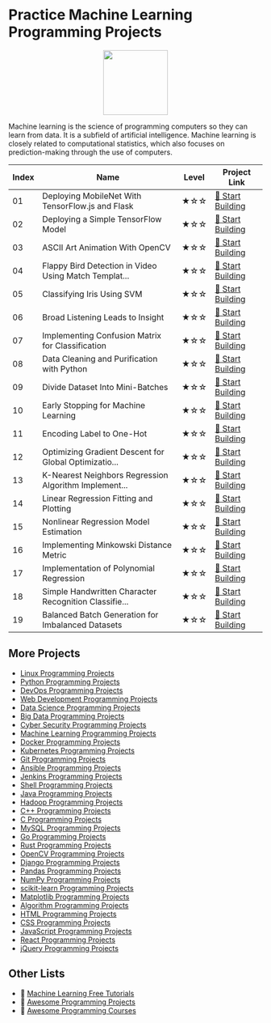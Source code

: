 # Practice Machine Learning Programming Projects

<div align="center">
<img width="128px" src="https://file.labex.io/path/1kXLbMH5geSl.png">
</div>

Machine learning is the science of programming computers so they can learn from data. It is a subfield of artificial intelligence. Machine learning is closely related to computational statistics, which also focuses on prediction-making through the use of computers. 

|   Index | Name                                                  | Level   | Project Link                                                                                                  |
|---------|-------------------------------------------------------|---------|---------------------------------------------------------------------------------------------------------------|
|      01 | Deploying MobileNet With TensorFlow.js and Flask      | ★☆☆     | [🚀 Start Building](https://labex.io/courses/project-deploying-mobilenet-with-tensorflowjs-and-flask)         |
|      02 | Deploying a Simple TensorFlow Model                   | ★☆☆     | [🚀 Start Building](https://labex.io/courses/project-deploying-a-simple-tensorflow-model)                     |
|      03 | ASCII Art Animation With OpenCV                       | ★☆☆     | [🚀 Start Building](https://labex.io/courses/project-ascii-art-animation-with-opencv)                         |
|      04 | Flappy Bird Detection in Video Using Match Templat... | ★☆☆     | [🚀 Start Building](https://labex.io/courses/project-flappy-bird-detection-in-video-using-match-template)     |
|      05 | Classifying Iris Using SVM                            | ★☆☆     | [🚀 Start Building](https://labex.io/courses/project-classifying-iris-using-svm)                              |
|      06 | Broad Listening Leads to Insight                      | ★☆☆     | [🚀 Start Building](https://labex.io/courses/project-broad-listening-leads-to-insight)                        |
|      07 | Implementing Confusion Matrix for Classification      | ★☆☆     | [🚀 Start Building](https://labex.io/courses/project-create-confusion-matrix)                                 |
|      08 | Data Cleaning and Purification with Python            | ★☆☆     | [🚀 Start Building](https://labex.io/courses/project-csv-data-purification)                                   |
|      09 | Divide Dataset Into Mini-Batches                      | ★☆☆     | [🚀 Start Building](https://labex.io/courses/project-divide-dataset-into-mini-batches)                        |
|      10 | Early Stopping for Machine Learning                   | ★☆☆     | [🚀 Start Building](https://labex.io/courses/project-early-stopping)                                          |
|      11 | Encoding Label to One-Hot                             | ★☆☆     | [🚀 Start Building](https://labex.io/courses/project-encoding-label-to-one-hot)                               |
|      12 | Optimizing Gradient Descent for Global Optimizatio... | ★☆☆     | [🚀 Start Building](https://labex.io/courses/project-haste-makes-waste)                                       |
|      13 | K-Nearest Neighbors Regression Algorithm Implement... | ★☆☆     | [🚀 Start Building](https://labex.io/courses/project-k-nearest-neighbors-regression-algorithm-implementation) |
|      14 | Linear Regression Fitting and Plotting                | ★☆☆     | [🚀 Start Building](https://labex.io/courses/project-linear-regression-fitting-and-plotting)                  |
|      15 | Nonlinear Regression Model Estimation                 | ★☆☆     | [🚀 Start Building](https://labex.io/courses/project-linear-validation-method)                                |
|      16 | Implementing Minkowski Distance Metric                | ★☆☆     | [🚀 Start Building](https://labex.io/courses/project-minkowski-distances-calculating)                         |
|      17 | Implementation of Polynomial Regression               | ★☆☆     | [🚀 Start Building](https://labex.io/courses/project-polynomial-regression-implementation-and-application)    |
|      18 | Simple Handwritten Character Recognition Classifie... | ★☆☆     | [🚀 Start Building](https://labex.io/courses/project-simple-handwritten-character-recognition-classifier)     |
|      19 | Balanced Batch Generation for Imbalanced Datasets     | ★☆☆     | [🚀 Start Building](https://labex.io/courses/project-unbalanced-data-pipeline)                                |

## More Projects

- [Linux Programming Projects](https://github.com/labex-labs/practice-linux-programming-projects)
- [Python Programming Projects](https://github.com/labex-labs/practice-python-programming-projects)
- [DevOps Programming Projects](https://github.com/labex-labs/practice-devops-programming-projects)
- [Web Development Programming Projects](https://github.com/labex-labs/practice-web-development-programming-projects)
- [Data Science Programming Projects](https://github.com/labex-labs/practice-data-science-programming-projects)
- [Big Data Programming Projects](https://github.com/labex-labs/practice-bigdata-programming-projects)
- [Cyber Security Programming Projects](https://github.com/labex-labs/practice-cysec-programming-projects)
- [Machine Learning Programming Projects](https://github.com/labex-labs/practice-ml-programming-projects)
- [Docker Programming Projects](https://github.com/labex-labs/practice-docker-programming-projects)
- [Kubernetes Programming Projects](https://github.com/labex-labs/practice-kubernetes-programming-projects)
- [Git Programming Projects](https://github.com/labex-labs/practice-git-programming-projects)
- [Ansible Programming Projects](https://github.com/labex-labs/practice-ansible-programming-projects)
- [Jenkins Programming Projects](https://github.com/labex-labs/practice-jenkins-programming-projects)
- [Shell Programming Projects](https://github.com/labex-labs/practice-shell-programming-projects)
- [Java Programming Projects](https://github.com/labex-labs/practice-java-programming-projects)
- [Hadoop Programming Projects](https://github.com/labex-labs/practice-hadoop-programming-projects)
- [C++ Programming Projects](https://github.com/labex-labs/practice-cpp-programming-projects)
- [C Programming Projects](https://github.com/labex-labs/practice-c-programming-projects)
- [MySQL Programming Projects](https://github.com/labex-labs/practice-mysql-programming-projects)
- [Go Programming Projects](https://github.com/labex-labs/practice-go-programming-projects)
- [Rust Programming Projects](https://github.com/labex-labs/practice-rust-programming-projects)
- [OpenCV Programming Projects](https://github.com/labex-labs/practice-opencv-programming-projects)
- [Django Programming Projects](https://github.com/labex-labs/practice-django-programming-projects)
- [Pandas Programming Projects](https://github.com/labex-labs/practice-pandas-programming-projects)
- [NumPy Programming Projects](https://github.com/labex-labs/practice-numpy-programming-projects)
- [scikit-learn Programming Projects](https://github.com/labex-labs/practice-sklearn-programming-projects)
- [Matplotlib Programming Projects](https://github.com/labex-labs/practice-matplotlib-programming-projects)
- [Algorithm Programming Projects](https://github.com/labex-labs/practice-algorithm-programming-projects)
- [HTML Programming Projects](https://github.com/labex-labs/practice-html-programming-projects)
- [CSS Programming Projects](https://github.com/labex-labs/practice-css-programming-projects)
- [JavaScript Programming Projects](https://github.com/labex-labs/practice-javascript-programming-projects)
- [React Programming Projects](https://github.com/labex-labs/practice-react-programming-projects)
- [jQuery Programming Projects](https://github.com/labex-labs/practice-jquery-programming-projects)


## Other Lists

- 🔗 [Machine Learning Free Tutorials](https://github.com/labex-labs/ml-free-tutorials)
- 🔗 [Awesome Programming Projects](https://github.com/labex-labs/awesome-programming-projects)
- 🔗 [Awesome Programming Courses](https://github.com/labex-labs/awesome-programming-courses)

